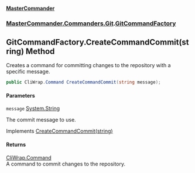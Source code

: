 #### [MasterCommander](MasterCommander.md 'MasterCommander')
### [MasterCommander.Commanders.Git](MasterCommander.Commanders.Git.md 'MasterCommander.Commanders.Git').[GitCommandFactory](GitCommandFactory.md 'MasterCommander.Commanders.Git.GitCommandFactory')

## GitCommandFactory.CreateCommandCommit(string) Method

Creates a command for committing changes to the repository with a specific message.

```csharp
public CliWrap.Command CreateCommandCommit(string message);
```
#### Parameters

<a name='MasterCommander.Commanders.Git.GitCommandFactory.CreateCommandCommit(string).message'></a>

`message` [System.String](https://docs.microsoft.com/en-us/dotnet/api/System.String 'System.String')

The commit message to use.

Implements [CreateCommandCommit(string)](IGitCommandFactory.CreateCommandCommit(string).md 'MasterCommander.Commanders.Git.IGitCommandFactory.CreateCommandCommit(string)')

#### Returns
[CliWrap.Command](https://docs.microsoft.com/en-us/dotnet/api/CliWrap.Command 'CliWrap.Command')  
A command to commit changes to the repository.